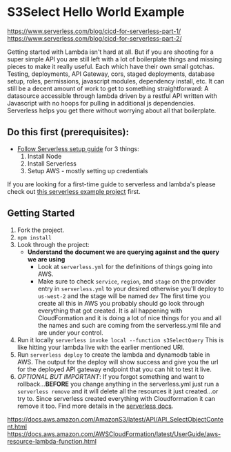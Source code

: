 # S3Select Hello World Example

https://www.serverless.com/blog/cicd-for-serverless-part-1/
https://www.serverless.com/blog/cicd-for-serverless-part-2/

Getting started with Lambda isn't hard at all. But if you are shooting for a super simple API you are still left with a lot of boilerplate things and missing pieces to make it really useful. Each which have their own small gotchas. Testing, deployments, API Gateway, cors, staged deployments, database setup, roles, permissions, javascript modules, dependency install, etc. It can still be a decent amount of work to get to something straightforward: A datasource accessible through lambda driven by a restful API written with Javascript with no hoops for pulling in additional js dependencies. Serverless helps you get there without worrying about all that boilerplate.

## Do this first (prerequisites): 
- [Follow Serverless setup guide](https://www.serverless.com/framework/docs/providers/aws/guide/installation/) for 3 things:
    1. Install Node
    1. Install Serverless
    1. Setup AWS - mostly setting up credentials

If you are looking for a first-time guide to serverless and lambda's please check out [this serverless example project](https://github.com/shaefer/serverless_example) first.

## Getting Started
1. Fork the project. 
1. `npm install`
1. Look through the project:
    - **Understand the document we are querying against and the query we are using**
        - Look at `serverless.yml` for the definitions of things going into AWS. 
        - Make sure to check `service`, `region`, and `stage` on the provider entry in `serverless.yml` to your desired otherwise you'll deploy to `us-west-2` and the stage will be named `dev` The first time you create all this in AWS you probably should go look through everything that got created. It is all happening with CloudFormation and it is doing a lot of nice things for you and all the names and such are coming from the serverless.yml file and are under your control.
1. Run it locally `serverless invoke local --function s3SelectQuery` This is like hitting your lambda live with the earlier mentioned URI. 
1. Run `serverless deploy` to create the lambda and dynamodb table in AWS. The output for the deploy will show success and give you the url for the deployed API gateway endpoint that you can hit to test it live.
1. *OPTIONAL BUT IMPORTANT*: If you forgot something and want to rollback...**BEFORE** you change anything in the serverless.yml just run a `serverless remove` and it will delete all the resources it just created...or try to. Since serverless created everything with Cloudformation it can remove it too. Find more details in the [serverless docs](https://www.serverless.com/framework/docs/providers/aws/cli-reference/remove/).

https://docs.aws.amazon.com/AmazonS3/latest/API/API_SelectObjectContent.html
https://docs.aws.amazon.com/AWSCloudFormation/latest/UserGuide/aws-resource-lambda-function.html
